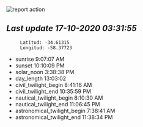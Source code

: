 ![report action](https://github.com/matiasz8/actions-for-reports/workflows/report%20action/badge.svg?branch=develop) 


## *****Last update 17-10-2020 03:31:55*****



		 Latitud: -34.61315
		 Longitud: -58.37723

 - sunrise 	 9:07:07 AM
 - sunset 	 10:10:09 PM
 - solar_noon 	 3:38:38 PM
 - day_length 	 13:03:02
 - civil_twilight_begin 	 8:41:16 AM
 - civil_twilight_end 	 10:35:59 PM
 - nautical_twilight_begin 	 8:10:30 AM
 - nautical_twilight_end 	 11:06:45 PM
 - astronomical_twilight_begin 	 7:38:41 AM
 - astronomical_twilight_end 	 11:38:34 PM
